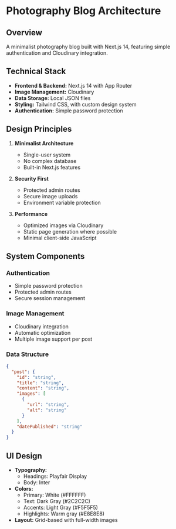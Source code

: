# Photography Blog Architecture

## Overview
A minimalist photography blog built with Next.js 14, featuring simple authentication and Cloudinary integration.

## Technical Stack
- **Frontend & Backend:** Next.js 14 with App Router
- **Image Management:** Cloudinary
- **Data Storage:** Local JSON files
- **Styling:** Tailwind CSS, with custom design system
- **Authentication:** Simple password protection

## Design Principles
1. **Minimalist Architecture**
   - Single-user system
   - No complex database
   - Built-in Next.js features

2. **Security First**
   - Protected admin routes
   - Secure image uploads
   - Environment variable protection

3. **Performance**
   - Optimized images via Cloudinary
   - Static page generation where possible
   - Minimal client-side JavaScript

## System Components

### Authentication
- Simple password protection
- Protected admin routes
- Secure session management

### Image Management
- Cloudinary integration
- Automatic optimization
- Multiple image support per post

### Data Structure
```json
{
  "post": {
    "id": "string",
    "title": "string",
    "content": "string",
    "images": [
      {
        "url": "string",
        "alt": "string"
      }
    ],
    "datePublished": "string"
  }
}
```

## UI Design
- **Typography:**
  - Headings: Playfair Display
  - Body: Inter
- **Colors:**
  - Primary: White (#FFFFFF)
  - Text: Dark Gray (#2C2C2C)
  - Accents: Light Gray (#F5F5F5)
  - Highlights: Warm gray (#E8E8E8)
- **Layout:** Grid-based with full-width images

